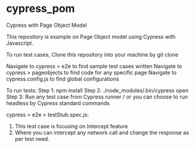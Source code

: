 # cypress_pom
Cypress with Page Object Model

This repository is example on Page Object model using Cypress with Javascript.

To run test cases, Clone this repository into your machine by
git clone <url>

Navigate to cypress > e2e to find sample test cases written 
Navigate to cypress > pageobjects to find code for any specific page
Navigate to cypress.config.js to find global configurations

To run tests:
Step 1: npm install
Step 2: ./node_modules/.bin/cypress open 
Step 3: Run any test case from Cypress runner / or you can choose to run headless by Cypress standard commands

cypress > e2e > testStub.spec.js:
1. This test case is focusing on Intercept feature 
2. Where you can intercept any network call and change the response as per test need.

